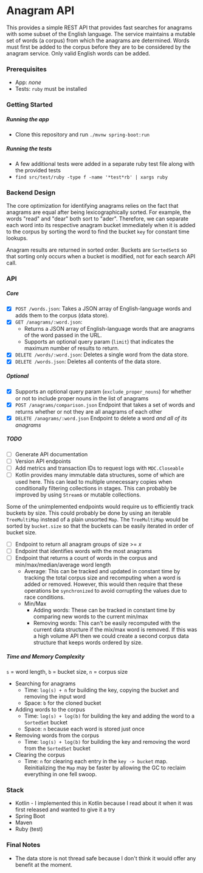 # Anagram API
This provides a simple REST API that provides fast searches for anagrams with
some subset of the English language. The service maintains a mutable set
of words (a corpus) from which the anagrams are determined. Words must first be
added to the corpus before they are to be considered by the anagram
service. Only valid English words can be added.

### Prerequisites
* App: _none_
* Tests: `ruby` must be installed

### Getting Started
##### Running the app
* Clone this repository and run `./mvnw spring-boot:run`
##### Running the tests
* A few additional tests were added in a separate ruby test file along with the provided tests
* `find src/test/ruby -type f -name '*test*rb' | xargs ruby`

### Backend Design
The core optimization for identifying anagrams relies on the fact that anagrams are equal after being
lexicographically sorted. For example, the words "read" and "dear" both sort to "ader". Therefore, we can
separate each word into its respective anagram bucket immediately when it is added to the corpus by
sorting the word to find the bucket `key` for constant time lookups.

Anagram results are returned in sorted order. Buckets are `SortedSet`s so that sorting only occurs
when a bucket is modified, not for each search API call. 

### API

##### Core
- [x] `POST /words.json`: Takes a JSON array of English-language words and adds them to the corpus (data store).
- [x] `GET /anagrams/:word.json`:
  - Returns a JSON array of English-language words that are anagrams of the word passed in the URL.
  - Supports an optional query param (`limit`) that indicates the maximum number of results to return.
- [x] `DELETE /words/:word.json`: Deletes a single word from the data store.
- [x] `DELETE /words.json`: Deletes all contents of the data store.
##### Optional
- [x] Supports an optional query param (`exclude_proper_nouns`) for whether or not to include proper nouns in the list of anagrams
- [x] `POST /anagrams/comparison.json` Endpoint that takes a set of words and returns whether or not they are all anagrams of each other
- [x] `DELETE /anagrams/:word.json` Endpoint to delete a word *and all of its anagrams*

##### TODO
- [ ] Generate API documentation
- [ ] Version API endpoints
- [ ] Add metrics and transaction IDs to request logs with `MDC.Closeable`
- [ ] Kotlin provides many immutable data structures, some of which are used here. This can lead to
multiple unnecessary copies when conditionally filtering collections in stages. This can probably be
improved by using `Stream`s or mutable collections.

Some of the unimplemented endpoints would require us to efficiently track buckets by size. This could
probably be done by using an iterable `TreeMultiMap` instead of a plain unsorted `Map`. The `TreeMultiMap`
would be sorted by `bucket.size` so that the buckets can be easily iterated in order of bucket size.
- [ ] Endpoint to return all anagram groups of size >= *x*
- [ ] Endpoint that identifies words with the most anagrams 
- [ ] Endpoint that returns a count of words in the corpus and min/max/median/average word length
  - Average: This can be tracked and updated in constant time by tracking the total corpus size and recomputing
  when a word is added or removed. However, this would then require that these operations be `synchronized`
  to avoid corrupting the values due to race conditions.
  - Min/Max
    - Adding words: These can be tracked in constant time by comparing new words to the current min/max
    - Removing words: This can't be easily recomputed with the current data structure if the mix/max word is removed.
    If this was a high volume API then we could create a second corpus data structure that keeps words ordered by size. 

##### Time and Memory Complexity
`s` = word length, `b` = bucket size, `n` = corpus size
* Searching for anagrams
  - Time: `log(s) + n` for building the key, copying the bucket and removing the input word
  - Space: `b` for the cloned bucket
* Adding words to the corpus
  - Time: `log(s) + log(b)` for building the key and adding the word to a `SortedSet` bucket
  - Space: `n` because each word is stored just once
* Removing words from the corpus
  - Time: `log(s) + log(b)` for building the key and removing the word from the `SortedSet` bucket
* Clearing the corpus
  - Time: `n` for clearing each entry in the `key -> bucket` map. Reinitializing the `Map` may be
  faster by allowing the GC to reclaim everything in one fell swoop. 


### Stack
* Kotlin - I implemented this in Kotlin because I read about it when it was first released and
wanted to give it a try
* Spring Boot
* Maven
* Ruby (test)

### Final Notes 
* The data store is not thread safe because I don't think it would offer any benefit at the moment.
  

